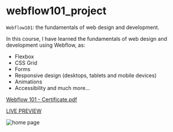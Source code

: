 # webflow101_project
``Webflow101``: the fundamentals of web design and development.

In this course, I have learned the fundamentals of web design and development using Webflow, as:

- Flexbox
- CSS Grid
- Forms
- Responsive design (desktops, tablets and mobile devices)
- Animations
- Accessibility and much more...

[Webflow 101 - Certificate.pdf](https://github.com/alexmeurant/webflow101_project/files/11198973/Webflow.101.-.Certificate.pdf)

[LIVE PREVIEW](https://a-calendar-for-space-travel.webflow.io/)

![home page](https://user-images.githubusercontent.com/18213190/231114046-fa78d6ee-5c38-43a4-b9cf-bcd1e2a9625b.png)

